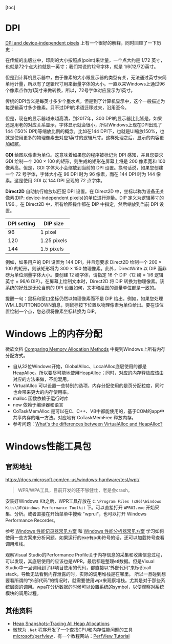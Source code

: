 [toc]

# DPI

[DPI and device-independent pixels](https://learn.microsoft.com/en-us/windows/win32/learnwin32/dpi-and-device-independent-pixels) 上有一个很好的解释，同时回顾了一下历史：

在传统的出版业中，印刷的大小按照点(point)来计量，一个点大约是 1/72 英寸，也就是72个点大约就是一英寸；我们常说的12号字体，就是 1/6(12/72)英寸。

但是到计算机显示器中，由于像素的大小跟显示器的类型有关，无法通过英寸来简单地计量，所以有了逻辑尺寸用来衡量字体的大小。一直以来Windows上通过96个像素点作为1英寸来做转换，所以，72号字体对应显示为1英寸。

传统的DPI含义是每英寸多少个墨水点，但是到了计算机显示中，这个一般描述为每逻辑英寸多少像素。只不过DPI的术语迁移过来，沿用至今。

但是，现在的显示器越来越高清，到2017年，300 DPI的显示器比比皆是，如果还是用老的对应关系显示，字体显示就会很小，所以Windows上现在DPI出现了 144 (150% DPI)等缩放比例的概念。比如在144 DPI下，也就是UI缩放150%，也就是使用更多的物理像素去对应1英寸的逻辑尺寸。这样处理之后，显示的内容更加细腻。

**GDI** 绘图以像素为单位。这意味着如果您的程序被标记为 DPI 感知，并且您要求 GDI 绘制一个 200 × 100 的矩形，则生成的矩形在屏幕上将是 200 像素宽和 100 像素高。但是，GDI 字体大小会缩放到当前的 DPI 设置。换句话说，如果您创建一个 72 号字体，字体大小在 96 DPI 时为 96 像素，而在 144 DPI 时为 144 像素。这是使用 GDI 以 144 DPI 呈现的 72 点字体。

**Direct2D** 自动执行缩放以匹配 DPI 设置。在 Direct2D 中，坐标以称为设备无关像素(DIP: device-independent pixels)的单位进行测量。DIP 定义为逻辑英寸的 1/96 。在 Direct2D 中，所有绘图操作都在 DIP 中指定，然后缩放到当前 DPI 设置。

|DPI setting |	DIP size|
|--|--|
|96	| 1 pixel
|120	| 1.25 pixels
|144	| 1.5 pixels

例如，如果用户的 DPI 设置为 144 DPI，并且您要求 Direct2D 绘制一个 200 × 100 的矩形，则该矩形将为 300 × 150 物理像素。此外，DirectWrite 以 DIP 而非磅为单位测量字体大小。要创建 12 磅字体，请指定 16 个 DIP（12 磅 = 1/6 逻辑英寸 = 96/6 DIP）。在屏幕上绘制文本时，Direct2D 将 DIP 转换为物理像素。该系统的好处是无论当前的 DPI 设置如何，文本和绘图的测量单位都是一致的。

提醒一句：鼠标和窗口坐标仍然以物理像素而不是 DIP 给出。例如，如果您处理WM_LBUTTONDOWN消息，则鼠标按下位置以物理像素为单位给出。要在该位置绘制一个点，您必须将像素坐标转换为 DIP。


# Windows 上的内存分配

微软文档 [Comparing Memory Allocation Methods](https://docs.microsoft.com/en-us/windows/win32/memory/comparing-memory-allocation-methods) 中提到Windows上所有内存分配方式。

*   自从32位Windows开始，GlobalAlloc、LocalAlloc底层使用的都是HeapAlloc。所以要尽可能地使用HeapAlloc；同时，对应的内存释放应该由对应的方法来做，不能混用。
*   VirtualAlloc 可以设置一些特别的选项，内存分配使用的是页分配粒度，同时也会带来更大的内存使用率。
*   malloc 函数依赖于运行时库
*   new 依赖于编译器和语言
*   CoTaskMemAlloc 是可以在C、C++、VB中都能使用的，基于COM的app中共享内存的唯一方法。对应地有 CoTaskMemFree 释放内存。
*   参考问题：[What's the differences between VirtualAlloc and HeapAlloc?](https://stackoverflow.com/questions/872072/whats-the-differences-between-virtualalloc-and-heapalloc)

# Windows性能工具包

## 官网地址

https://docs.microsoft.com/en-us/windows-hardware/test/wpt/

> WPR/WPA工具，目前开发的还不够健壮，老是会crash。

安装好Windows Kit之后，WPR工具存放在 `C:\Program Files (x86)\Windows Kits\10\Windows Performance Toolkit` 下。可以直接打开 `WPRUI.exe` 开始采集、分析。或者直接在开始菜单中搜索 "wprui"，也可以打开 Windows Performance Recorder。

参考 [Windows 性能记录器常见方案](https://docs.microsoft.com/en-us/windows-hardware/test/wpt/windows-performance-recorder-common-scenarios) 和 [Windows 性能分析器常见方案](https://docs.microsoft.com/en-us/windows-hardware/test/wpt/windows-performance-analyzer-common-scenarios) 学习如何使用一些方案来分析问题。如果运行的exe有pdb符号的话，还可以加载符号查看调用堆栈。

观察Visual Studio的Performance Profile关于内存信息的采集和收集信息过程，可以发现，其底层使用的应该也是WPR，最后都是整理etl数据。但是Visual Studio中一旦调用到了非项目使用的代码，都直接以“外部代码”来标识call stack，导致无法看到内存泄露的时，实际的调用堆栈是在哪里。 所以一旦碰到想要看所谓的“外部代码”的情况时，就需要使用wpr来观察堆栈。尤其是对于那些系统层面的调用。wpa在分析数据的时候可以设置系统的symbol，以便观察对系统模块的调用过程。

## 其他资料
- [Heap Snapshots–Tracing All Heap Allocations](https://randomascii.wordpress.com/2019/10/27/heap-snapshots-tracing-all-heap-allocations/)
- 微软为 `.Net` 程序开发了一个查找CPU和内存性能问题的工具 [microsoft/perfview](https://github.com/Microsoft/perfview/)，有一个教程网站：[PerfView Tutorial](https://docs.microsoft.com/zh-cn/shows/perfview-tutorial/)